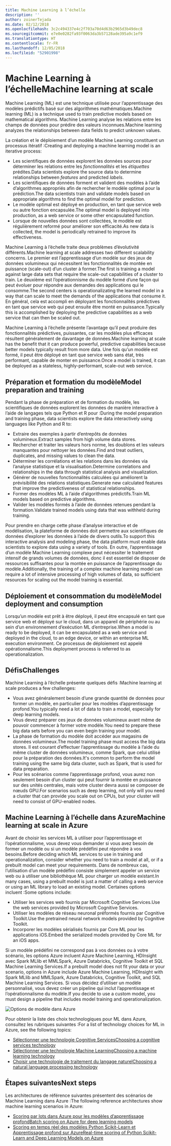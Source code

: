 ```yaml
---
title: Machine Learning à l’échelle
description: ''
author: zoinerTejada
ms.date: 02/12/2018
ms.openlocfilehash: 3c2c494337e4c2f703a70d4d63b2965d3b49dec8
ms.sourcegitcommit: e7e0e0282fa93f0063da3b57128ade395a9c1ef9
ms.translationtype: HT
ms.contentlocale: fr-FR
ms.lasthandoff: 12/05/2018
ms.locfileid: "52901998"
---
```

# <a name="machine-learning-at-scale"></a><span data-ttu-id="50812-102">Machine Learning à l’échelle</span><span class="sxs-lookup"><span data-stu-id="50812-102">Machine learning at scale</span></span>

<span data-ttu-id="50812-103">Machine Learning (ML) est une technique utilisée pour l’apprentissage des modèles prédictifs basé sur des algorithmes mathématiques.</span><span class="sxs-lookup"><span data-stu-id="50812-103">Machine learning (ML) is a technique used to train predictive models based on mathematical algorithms.</span></span> <span data-ttu-id="50812-104">Machine Learning analyse les relations entre les champs de données pour prédire des valeurs inconnues.</span><span class="sxs-lookup"><span data-stu-id="50812-104">Machine learning analyzes the relationships between data fields to predict unknown values.</span></span>

<span data-ttu-id="50812-105">La création et le déploiement d’un modèle Machine Learning constituent un processus itératif :</span><span class="sxs-lookup"><span data-stu-id="50812-105">Creating and deploying a machine learning model is an iterative process:</span></span>

* <span data-ttu-id="50812-106">Les scientifiques de données explorent les données sources pour déterminer les relations entre les *fonctionnalités* et les *étiquettes* prédites.</span><span class="sxs-lookup"><span data-stu-id="50812-106">Data scientists explore the source data to determine relationships between *features* and predicted *labels*.</span></span>
* <span data-ttu-id="50812-107">Les scientifiques de données forment et valident des modèles à l’aide d’algorithmes appropriés afin de rechercher le modèle optimal pour la prédiction.</span><span class="sxs-lookup"><span data-stu-id="50812-107">The data scientists train and validate models based on appropriate algorithms to find the optimal model for prediction.</span></span>
* <span data-ttu-id="50812-108">Le modèle optimal est déployé en production, en tant que service web ou autre fonction encapsulée.</span><span class="sxs-lookup"><span data-stu-id="50812-108">The optimal model is deployed into production, as a web service or some other encapsulated function.</span></span>
* <span data-ttu-id="50812-109">Lorsque de nouvelles données sont collectées, le modèle est régulièrement reformé pour améliorer son efficacité.</span><span class="sxs-lookup"><span data-stu-id="50812-109">As new data is collected, the model is periodically retrained to improve its effectiveness.</span></span>

<span data-ttu-id="50812-110">Machine Learning à l’échelle traite deux problèmes d’évolutivité différents.</span><span class="sxs-lookup"><span data-stu-id="50812-110">Machine learning at scale addresses two different scalability concerns.</span></span> <span data-ttu-id="50812-111">Le premier est l’apprentissage d’un modèle sur des jeux de données volumineux qui nécessitent les fonctionnalités de montée en puissance (scale-out) d’un cluster à former.</span><span class="sxs-lookup"><span data-stu-id="50812-111">The first is training a model against large data sets that require the scale-out capabilities of a cluster to train.</span></span> <span data-ttu-id="50812-112">Le deuxième est l’opérationnisme du modèle formé d’une façon qui peut évoluer pour répondre aux demandes des applications qui le consomme.</span><span class="sxs-lookup"><span data-stu-id="50812-112">The second centers is operationalizating the learned model in a way that can scale to meet the demands of the applications that consume it.</span></span> <span data-ttu-id="50812-113">En général, cela est accompli en déployant les fonctionnalités prédictives en tant que service web qui peut ensuite être monté en puissance.</span><span class="sxs-lookup"><span data-stu-id="50812-113">Typically this is accomplished by deploying the predictive capabilities as a web service that can then be scaled out.</span></span>

<span data-ttu-id="50812-114">Machine Learning à l’échelle présente l’avantage qu’il peut produire des fonctionnalités prédictives, puissantes, car les modèles plus efficaces résultent généralement de davantage de données.</span><span class="sxs-lookup"><span data-stu-id="50812-114">Machine learning at scale has the benefit that it can produce powerful, predictive capabilities because better models typically result from more data.</span></span> <span data-ttu-id="50812-115">Une fois qu’un modèle est formé, il peut être déployé en tant que service web sans état, très performant, capable de monter en puissance.</span><span class="sxs-lookup"><span data-stu-id="50812-115">Once a model is trained, it can be deployed as a stateless, highly-performant, scale-out web service.</span></span> 

## <a name="model-preparation-and-training"></a><span data-ttu-id="50812-116">Préparation et formation du modèle</span><span class="sxs-lookup"><span data-stu-id="50812-116">Model preparation and training</span></span>

<span data-ttu-id="50812-117">Pendant la phase de préparation et de formation du modèle, les scientifiques de données explorent les données de manière interactive à l’aide de langages tels que Python et R pour :</span><span class="sxs-lookup"><span data-stu-id="50812-117">During the model preparation and training phase, data scientists explore the data interactively using languages like Python and R to:</span></span>

* <span data-ttu-id="50812-118">Extraire des exemples à partir d’entrepôts de données volumineux.</span><span class="sxs-lookup"><span data-stu-id="50812-118">Extract samples from high volume data stores.</span></span>
* <span data-ttu-id="50812-119">Rechercher et traiter les valeurs hors norme, les doublons et les valeurs manquantes pour nettoyer les données.</span><span class="sxs-lookup"><span data-stu-id="50812-119">Find and treat outliers, duplicates, and missing values to clean the data.</span></span>
* <span data-ttu-id="50812-120">Déterminer les corrélations et les relations dans les données via l’analyse statistique et la visualisation.</span><span class="sxs-lookup"><span data-stu-id="50812-120">Determine correlations and relationships in the data through statistical analysis and visualization.</span></span>
* <span data-ttu-id="50812-121">Générer de nouvelles fonctionnalités calculées qui améliorent la prévisibilité des relations statistiques.</span><span class="sxs-lookup"><span data-stu-id="50812-121">Generate new calculated features that improve the predictiveness of statistical relationships.</span></span>
* <span data-ttu-id="50812-122">Former des modèles ML à l’aide d’algorithmes prédictifs.</span><span class="sxs-lookup"><span data-stu-id="50812-122">Train ML models based on predictive algorithms.</span></span>
* <span data-ttu-id="50812-123">Valider les modèles formés à l’aide de données retenues pendant la formation.</span><span class="sxs-lookup"><span data-stu-id="50812-123">Validate trained models using data that was withheld during training.</span></span>

<span data-ttu-id="50812-124">Pour prendre en charge cette phase d’analyse interactive et de modélisation, la plateforme de données doit permettre aux scientifiques de données d’explorer les données à l’aide de divers outils.</span><span class="sxs-lookup"><span data-stu-id="50812-124">To support this interactive analysis and modeling phase, the data platform must enable data scientists to explore data using a variety of tools.</span></span> <span data-ttu-id="50812-125">En outre, l’apprentissage d’un modèle Machine Learning complexe peut nécessiter le traitement intensif de grands volumes de données, donc il est essentiel de disposer de ressources suffisantes pour la montée en puissance de l’apprentissage du modèle.</span><span class="sxs-lookup"><span data-stu-id="50812-125">Additionally, the training of a complex machine learning model can require a lot of intensive processing of high volumes of data, so sufficient resources for scaling out the model training is essential.</span></span>

## <a name="model-deployment-and-consumption"></a><span data-ttu-id="50812-126">Déploiement et consommation du modèle</span><span class="sxs-lookup"><span data-stu-id="50812-126">Model deployment and consumption</span></span>

<span data-ttu-id="50812-127">Lorsqu’un modèle est prêt à être déployé, il peut être encapsulé en tant que service web et déployé sur le cloud, dans un appareil de périphérie ou au sein d’un environnement d’exécution ML d’entreprise.</span><span class="sxs-lookup"><span data-stu-id="50812-127">When a model is ready to be deployed, it can be encapsulated as a web service and deployed in the cloud, to an edge device, or within an enterprise ML execution environment.</span></span> <span data-ttu-id="50812-128">Ce processus de déploiement est appelé opérationnalisme.</span><span class="sxs-lookup"><span data-stu-id="50812-128">This deployment process is referred to as operationalization.</span></span>

## <a name="challenges"></a><span data-ttu-id="50812-129">Défis</span><span class="sxs-lookup"><span data-stu-id="50812-129">Challenges</span></span>

<span data-ttu-id="50812-130">Machine Learning à l’échelle présente quelques défis :</span><span class="sxs-lookup"><span data-stu-id="50812-130">Machine learning at scale produces a few challenges:</span></span>

- <span data-ttu-id="50812-131">Vous avez généralement besoin d’une grande quantité de données pour former un modèle, en particulier pour les modèles d’apprentissage profond.</span><span class="sxs-lookup"><span data-stu-id="50812-131">You typically need a lot of data to train a model, especially for deep learning models.</span></span>
- <span data-ttu-id="50812-132">Vous devez préparer ces jeux de données volumineux avant même de pouvoir commencer à former votre modèle.</span><span class="sxs-lookup"><span data-stu-id="50812-132">You need to prepare these big data sets before you can even begin training your model.</span></span>
- <span data-ttu-id="50812-133">La phase de formation du modèle doit accéder aux magasins de données volumineux.</span><span class="sxs-lookup"><span data-stu-id="50812-133">The model training phase must access the big data stores.</span></span> <span data-ttu-id="50812-134">Il est courant d’effectuer l’apprentissage du modèle à l’aide du même cluster de données volumineux, comme Spark, que celui utilisé pour la préparation des données.</span><span class="sxs-lookup"><span data-stu-id="50812-134">It's common to perform the model training using the same big data cluster, such as Spark, that is used for data preparation.</span></span> 
- <span data-ttu-id="50812-135">Pour les scénarios comme l’apprentissage profond, vous aurez non seulement besoin d’un cluster qui peut fournir la montée en puissance sur des unités centrales, mais votre cluster devra aussi se composer de nœuds GPU.</span><span class="sxs-lookup"><span data-stu-id="50812-135">For scenarios such as deep learning, not only will you need a cluster that can provide you scale out on CPUs, but your cluster will need to consist of GPU-enabled nodes.</span></span>

## <a name="machine-learning-at-scale-in-azure"></a><span data-ttu-id="50812-136">Machine Learning à l’échelle dans Azure</span><span class="sxs-lookup"><span data-stu-id="50812-136">Machine learning at scale in Azure</span></span>

<span data-ttu-id="50812-137">Avant de choisir les services ML à utiliser pour l’apprentissage et l’opérationnalisme, vous devez vous demander si vous avez besoin de former un modèle ou si un modèle prédéfini peut répondre à vos besoins.</span><span class="sxs-lookup"><span data-stu-id="50812-137">Before deciding which ML services to use in training and operationalization, consider whether you need to train a model at all, or if a prebuilt model can meet your requirements.</span></span> <span data-ttu-id="50812-138">Dans de nombreux cas, l’utilisation d’un modèle prédéfini consiste simplement appeler un service web ou à utiliser une bibliothèque ML pour charger un modèle existant.</span><span class="sxs-lookup"><span data-stu-id="50812-138">In many cases, using a prebuilt model is just a matter of calling a web service or using an ML library to load an existing model.</span></span> <span data-ttu-id="50812-139">Certaines options incluent :</span><span class="sxs-lookup"><span data-stu-id="50812-139">Some options include:</span></span> 

- <span data-ttu-id="50812-140">Utiliser les services web fournis par Microsoft Cognitive Services.</span><span class="sxs-lookup"><span data-stu-id="50812-140">Use the web services provided by Microsoft Cognitive Services.</span></span>
- <span data-ttu-id="50812-141">Utiliser les modèles de réseau neuronal préformés fournis par Cognitive Toolkit.</span><span class="sxs-lookup"><span data-stu-id="50812-141">Use the pretrained neural network models provided by Cognitive Toolkit.</span></span>
- <span data-ttu-id="50812-142">Incorporer les modèles sérialisés fournis par Core ML pour les applications iOS.</span><span class="sxs-lookup"><span data-stu-id="50812-142">Embed the serialized models provided by Core ML for an iOS apps.</span></span> 

<span data-ttu-id="50812-143">Si un modèle prédéfini ne correspond pas à vos données ou à votre scénario, les options Azure incluent Azure Machine Learning, HDInsight avec Spark MLlib et MMLSpark, Azure Databricks, Cognitive Toolkit et SQL Machine Learning Services.</span><span class="sxs-lookup"><span data-stu-id="50812-143">If a prebuilt model does not fit your data or your scenario, options in Azure include Azure Machine Learning, HDInsight with Spark MLlib and MMLSpark, Azure Databricks, Cognitive Toolkit, and SQL Machine Learning Services.</span></span> <span data-ttu-id="50812-144">Si vous décidez d’utiliser un modèle personnalisé, vous devez créer un pipeline qui inclut l’apprentissage et l’opérationnalisme du modèle.</span><span class="sxs-lookup"><span data-stu-id="50812-144">If you decide to use a custom model, you must design a pipeline that includes model training and operationalization.</span></span> 

![Options de modèle dans Azure](./images/machine-learning-model-training-and-deployment.png)

<span data-ttu-id="50812-146">Pour obtenir la liste des choix technologiques pour ML dans Azure, consultez les rubriques suivantes :</span><span class="sxs-lookup"><span data-stu-id="50812-146">For a list of technology choices for ML in Azure, see the following topics:</span></span>

- [<span data-ttu-id="50812-147">Sélectionner une technologie Cognitive Services</span><span class="sxs-lookup"><span data-stu-id="50812-147">Choosing a cognitive services technology</span></span>](../technology-choices/cognitive-services.md)
- [<span data-ttu-id="50812-148">Sélectionner une technologie Machine Learning</span><span class="sxs-lookup"><span data-stu-id="50812-148">Choosing a machine learning technology</span></span>](../technology-choices/data-science-and-machine-learning.md)
- [<span data-ttu-id="50812-149">Choisir une technologie de traitement du langage naturel</span><span class="sxs-lookup"><span data-stu-id="50812-149">Choosing a natural language processing technology</span></span>](../technology-choices/natural-language-processing.md)

## <a name="next-steps"></a><span data-ttu-id="50812-150">Étapes suivantes</span><span class="sxs-lookup"><span data-stu-id="50812-150">Next steps</span></span>

<span data-ttu-id="50812-151">Les architectures de référence suivantes présentent des scénarios de Machine Learning dans Azure :</span><span class="sxs-lookup"><span data-stu-id="50812-151">The following reference architectures show machine learning scenarios in Azure:</span></span>

- [<span data-ttu-id="50812-152">Scoring par lots dans Azure pour les modèles d’apprentissage profond</span><span class="sxs-lookup"><span data-stu-id="50812-152">Batch scoring on Azure for deep learning models</span></span>](../../reference-architectures/ai/batch-scoring-deep-learning.md)
- [<span data-ttu-id="50812-153">Scoring en temps réel des modèles Python Scikit-Learn et Apprentissage profond sur Azure</span><span class="sxs-lookup"><span data-stu-id="50812-153">Real-time scoring of Python Scikit-Learn and Deep Learning Models on Azure</span></span>](../../reference-architectures/ai/realtime-scoring-python.md)